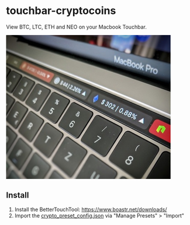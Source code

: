 # touchbar-cryptocoins
View BTC, LTC, ETH and NEO on your Macbook Touchbar.

![alt text](readme_assets/btt-crypto.jpeg)

## Install

1. Install the BetterTouchTool: https://www.boastr.net/downloads/
2. Import the  [crypto_preset_config.json](crypto_preset_config.json) via "Manage Presets" > "Import"


